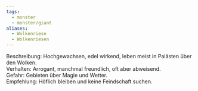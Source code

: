 ```yaml
---
tags:
  - monster
  - monster/giant
aliases:
  - Wolkenriese
  - Wolkenriesen
---
```

Beschreibung: Hochgewachsen, edel wirkend, leben meist in Palästen über den Wolken.  
Verhalten: Arrogant, manchmal freundlich, oft aber abweisend.  
Gefahr: Gebieten über Magie und Wetter.  
Empfehlung: Höflich bleiben und keine Feindschaft suchen.  